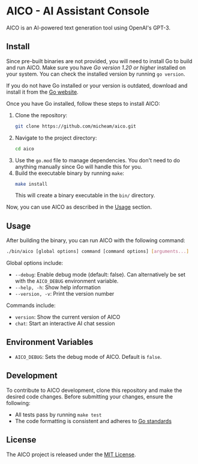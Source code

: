 # AICO - AI Assistant Console 

AICO is an AI-powered text generation tool using OpenAI's GPT-3.

## Install

Since pre-built binaries are not provided, you will need to install Go to build and run AICO.
Make sure you have _Go version 1.20 or higher_ installed on your system. 
You can check the installed version by running `go version`.

If you do not have Go installed or your version is outdated, download and install it from the [Go website](https://golang.org/dl/).

Once you have Go installed, follow these steps to install AICO:

1. Clone the repository:
   ```bash
   git clone https://github.com/micheam/aico.git
   ```
2. Navigate to the project directory:
   ```bash
   cd aico
   ```
3. Use the `go.mod` file to manage dependencies. You don't need to do anything manually since Go will handle this for you.
4. Build the executable binary by running `make`:
   ```bash
   make install
   ```
   This will create a binary executable in the `bin/` directory.

Now, you can use AICO as described in the [Usage](#usage) section.

## Usage

After building the binary, you can run AICO with the following command:

```bash
./bin/aico [global options] command [command options] [arguments...]
```

Global options include:

- `--debug`: Enable debug mode (default: false). Can alternatively be set with the `AICO_DEBUG` environment variable.
- `--help, -h`: Show help information
- `--version, -v`: Print the version number

Commands include:

- `version`: Show the current version of AICO
- `chat`: Start an interactive AI chat session

## Environment Variables

- `AICO_DEBUG`: Sets the debug mode of AICO. Default is `false`.

## Development

To contribute to AICO development, clone this repository and make the desired code changes. Before submitting your changes, ensure the following:

- All tests pass by running `make test`
- The code formatting is consistent and adheres to [Go standards](https://golang.org/doc/effective_go)

## License
The AICO project is released under the [MIT License](LICENSE).

